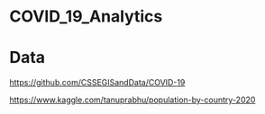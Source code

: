 # COVID_19_Analytics
 
# Data
https://github.com/CSSEGISandData/COVID-19

https://www.kaggle.com/tanuprabhu/population-by-country-2020
